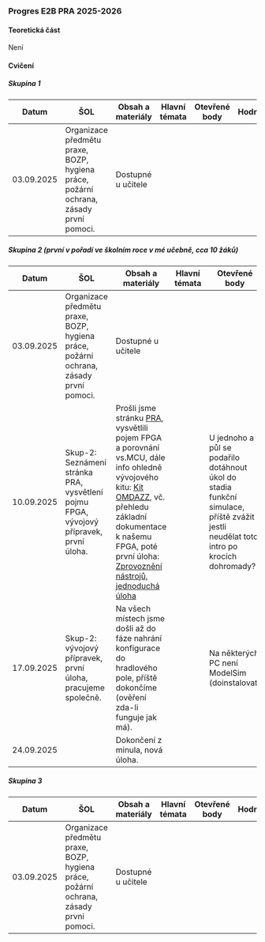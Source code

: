 ### Progres E2B PRA 2025-2026

#### Teoretická část

Není

#### Cvičení

##### Skupina 1

| Datum      | ŠOL                                                          | Obsah a materiály  | Hlavní témata | Otevřené body | Hodnocení | Poznámka |
| ---------- | ------------------------------------------------------------ | ------------------ | ------------- | ------------- | --------- | -------- |
| 03.09.2025 | Organizace předmětu praxe, BOZP, hygiena práce, požární ochrana, zásady první pomoci. | Dostupné u učitele |               |               |           |          |

##### Skupina 2 (první v pořadí ve školním roce v mé učebně, cca 10 žáků)

| Datum      | ŠOL                                                          | Obsah a materiály                                            | Hlavní témata | Otevřené body                                                | Hodnocení | Poznámka |
| ---------- | ------------------------------------------------------------ | ------------------------------------------------------------ | ------------- | ------------------------------------------------------------ | --------- | -------- |
| 03.09.2025 | Organizace předmětu praxe, BOZP, hygiena práce, požární ochrana, zásady první pomoci. | Dostupné u učitele                                           |               |                                                              |           |          |
| 10.09.2025 | Skup-2: Seznámení stránka PRA, vysvětlení pojmu FPGA, vývojový přípravek, první úloha. | Prošli jsme stránku [PRA](../../predmety/pra/readme.md), vysvětlili pojem FPGA a porovnání vs.MCU, dále info ohledně vývojového kitu: [Kit OMDAZZ](../../predmety/pra/fpga/altera-cyclone4/devbrd/omdazz/readme.md), vč. přehledu základní dokumentace k našemu FPGA, poté první úloha: [Zprovoznění nástrojů, jednoduchá úloha](../../predmety/pra/bloky/zprovozneni/readme.md) |               | U jednoho a půl se podařilo dotáhnout úkol do stadia funkční simulace, příště zvážit jestli neudělat toto intro po krocích dohromady? |           |          |
| 17.09.2025 | Skup-2: vývojový přípravek, první úloha, pracujeme společně. | Na všech místech jsme došli až do fáze nahrání konfigurace do hradlového pole, příště dokončíme (ověření zda-li funguje jak má). |               | Na některých PC není ModelSim (doinstalovat)                 | Kontrola  |          |
| 24.09.2025 |                                                              | Dokončení z minula, nová úloha.                              |               |                                                              |           |          |

##### Skupina 3

| Datum      | ŠOL                                                          | Obsah a materiály  | Hlavní témata | Otevřené body | Hodnocení | Poznámka |
| ---------- | ------------------------------------------------------------ | ------------------ | ------------- | ------------- | --------- | -------- |
| 03.09.2025 | Organizace předmětu praxe, BOZP, hygiena práce, požární ochrana, zásady první pomoci. | Dostupné u učitele |               |               |           |          |